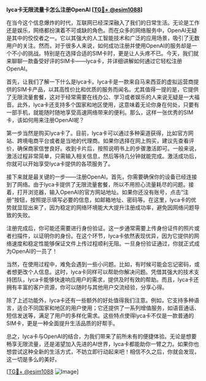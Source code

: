 **lyca卡无限流量卡怎么注册OpenAI [[TG💪+ @esim1088](https://t.me/s/esim1088)]**

在当今这个信息爆炸的时代，互联网已经深深融入了我们的日常生活。无论是工作还是娱乐，网络都扮演着不可或缺的角色。而在众多的网络服务中，OpenAI无疑是其中的佼佼者之一。它以其强大的人工智能技术和广泛的应用场景，吸引了无数用户的关注。然而，对于很多人来说，如何成功注册并使用OpenAI的服务却是一个不小的挑战。特别是在选择合适的SIM卡时，更是让人头疼不已。今天，我们就来聊聊一款备受好评的SIM卡——lyca卡，并详细讲解如何通过它轻松注册OpenAI。

首先，让我们了解一下什么是lyca卡。lyca卡是一款来自马来西亚的虚拟运营商提供的SIM卡产品，以其高性价比和优质的服务而闻名。尤其值得一提的是，它提供了无限流量套餐，这对于经常需要在线办公、学习或者娱乐的人来说无疑是一大福音。此外，lyca卡还支持多个国家和地区使用，这意味着无论你身在何处，只要有一部手机，就能随时随地享受高速网络带来的便利。那么，这样一张优秀的SIM卡，该如何用来注册OpenAI呢？

第一步当然是购买lyca卡了。目前，lyca卡可以通过多种渠道获得，比如官方网站、跨境电商平台或者是当地的代理商。如果你选择在网上购买，建议先查看评价，确保商家信誉良好。收到卡片后，按照说明书上的步骤激活即可。一般来说，激活过程非常简单，只需输入相关信息，然后等待几分钟就能完成。激活成功后，你就可以开始享受lyca卡提供的各项服务了。

接下来就是最关键的一步——注册OpenAI。首先，你需要确保你的设备已经连接到了网络。由于lyca卡提供了无限流量套餐，所以不用担心流量耗尽的问题。接着，打开浏览器，输入OpenAI的官方网站地址。如果你还没有账号，点击“注册”按钮，按照提示填写必要的信息，如邮箱地址、密码等。在这里，lyca卡的优势就显现出来了，因为稳定的网络环境能大大提升注册成功率，避免因网络问题导致的失败。

注册完成后，你可能还需要进行身份验证。这一步通常需要上传身份证件的照片或者扫描件，以证明你的身份。在这个环节，lyca卡依然表现优异，因为它提供的网络速度和稳定性能够保证文件上传过程顺利无阻。一旦身份验证通过，你就正式成为OpenAI的一员了！

当然，在使用过程中，难免会遇到一些小问题。比如，有时候可能会忘记密码，或者想更改个人信息。这时，lyca卡同样可以帮助你解决问题。凭借其强大的技术支持团队，lyca卡能够快速响应用户的需求，提供及时有效的帮助。而且，lyca卡还拥有丰富的客户资源，你可以随时与其他用户交流经验，分享心得。

除了上述功能外，lyca卡还有一些额外的好处值得我们注意。例如，它支持多种语言，适合不同国家和地区的用户使用；它还提供了一系列增值服务，如语音通话、短信发送等，满足了用户的多样化需求。这些特点使得lyca卡不仅是一款普通的SIM卡，更是一种全面提升生活品质的好帮手。

总之，lyca卡与OpenAI的结合，为我们带来了前所未有的便捷体验。无论是想要畅享无限流量，还是渴望加入先进的AI世界，lyca卡都能助你一臂之力。如果你也想尝试这种全新的生活方式，不妨立即行动起来吧！相信不久之后，你就会发现，这一切是多么的美好。

[[TG💪+ @esim1088](https://t.me/s/esim1088) ![Image](https://i.postimg.cc/4NQfJmqS/Snipaste-2025-05-13-00-14-12.png)]